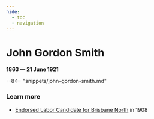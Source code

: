 ```yaml
---
hide:
  - toc
  - navigation
---
```


# John Gordon Smith

**1863 — 21 June 1921**

--8<-- "snippets/john-gordon-smith.md"

<!--
![John Gordon Smith](../assets/john-gordon-smith.jpg)
-->

### Learn more

- [Endorsed Labor Candidate for Brisbane North](https://trove.nla.gov.au/newspaper/article/206483527) in 1908
